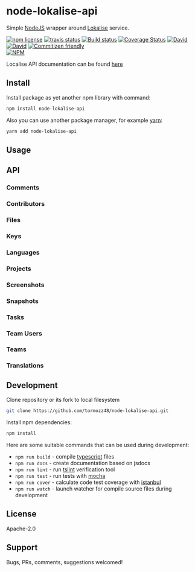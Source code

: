 # node-lokalise-api

Simple [NodeJS](https://nodejs.org/en/) wrapper around [Lokalise](https://lokalise.co) service.

<!-- badge -->
[![npm license](https://img.shields.io/npm/l/node-lokalise-api.svg)](https://www.npmjs.com/package/node-lokalise-api)
[![travis status](https://img.shields.io/travis/tormozz48/node-lokalise-api.svg)](https://travis-ci.org/tormozz48/node-lokalise-api)
[![Build status](https://ci.appveyor.com/api/projects/status/90am2usst4qeutgi?svg=true)](https://ci.appveyor.com/project/tormozz48/node-lokalise-api)
[![Coverage Status](https://coveralls.io/repos/github/tormozz48/node-lokalise-api/badge.svg?branch=master)](https://coveralls.io/github/tormozz48/node-lokalise-api?branch=master)
[![David](https://david-dm.org/tormozz48/node-lokalise-api/status.svg)](https://david-dm.org/tormozz48/node-lokalise-api)
[![David](https://david-dm.org/tormozz48/node-lokalise-api/dev-status.svg)](https://david-dm.org/tormozz48/node-lokalise-api?type=dev)
[![Commitizen friendly](https://img.shields.io/badge/commitizen-friendly-brightgreen.svg)](http://commitizen.github.io/cz-cli/)
<br/>
[![NPM](https://nodei.co/npm/node-lokalise-api.png?downloads=true&downloadRank=true&stars=true)](https://nodei.co/npm/node-lokalise-api/)
<!-- endbadge -->

Localise API documentation can be found [here](https://lokalise.co/api2docs/node/#resource-getting-started)

## Install

Install package as yet another npm library with command:
```bash
npm install node-lokalise-api
```

Also you can use another package manager, for example [yarn](https://yarnpkg.com/lang/en/):
```bash
yarn add node-lokalise-api
```

## Usage

## API

### Comments

### Contributors

### Files

### Keys

### Languages

### Projects

### Screenshots

### Snapshots

### Tasks

### Team Users

### Teams

### Translations

## Development

Clone repository or its fork to local filesystem
```bash
git clone https://github.com/tormozz48/node-lokalise-api.git
```

Install npm dependencies:
```bash
npm install
```

Here are some suitable commands that can be used during development:

* `npm run build` - compile [typescript](https://www.typescriptlang.org/index.html) files
* `npm run docs` - create documentation based on jsdocs
* `npm run lint` - run [tslint](https://palantir.github.io/tslint/) verification tool
* `npm run test` - run tests with [mocha](https://mochajs.org)
* `npm run cover` - calculate code test coverage with [istanbul](https://github.com/gotwarlost/istanbul)
* `npm run watch` - launch watcher for compile source files during development

## License

Apache-2.0

## Support

Bugs, PRs, comments, suggestions welcomed!

